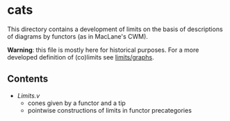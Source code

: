 cats
===========

This directory contains a development of limits on the basis of
descriptions of diagrams by functors (as in MacLane's CWM).

**Warning**: this file is mostly here for historical purposes. For a
more developed definition of (co)limits see
[limits/graphs](https://github.com/UniMath/UniMath/tree/master/UniMath.CategoryTheory.Limits.Graphs).

## Contents

* *Limits.v*
  * cones given by a functor and a tip
  * pointwise constructions of limits in functor precategories
